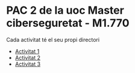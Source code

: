 PAC 2 de la uoc Master ciberseguretat - M1.770
===========

Cada activitat té el seu propi directori

* [Activitat 1](act1/)
* [Activitat 2](act2/)
* [Activitat 3](act3/)

